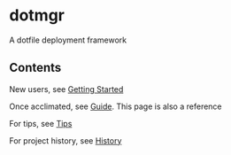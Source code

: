 # dotmgr

A dotfile deployment framework

## Contents

New users, see [Getting Started](./getting-started.md)

Once acclimated, see [Guide](./guide.md). This page is also a reference

For tips, see [Tips](./tips.md)

For project history, see [History](./history.md)
